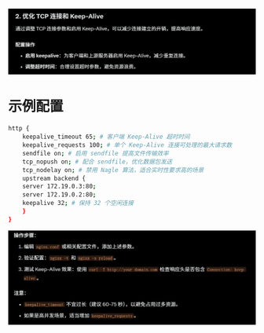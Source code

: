 ![alt text](<README_Images/2-优化 TCP 连接和 Keep-Alive/image.png>)

# 示例配置
```sh
http {
    keepalive_timeout 65; # 客户端 Keep-Alive 超时时间
    keepalive_requests 100; # 单个 Keep-Alive 连接可处理的最大请求数
    sendfile on; # 启用 sendfile 提高文件传输效率
    tcp_nopush on; # 配合 sendfile，优化数据包发送
    tcp_nodelay on; # 禁用 Nagle 算法，适合实时性要求高的场景
    upstream backend {
    server 172.19.0.3:80;
    server 172.19.0.2:80;
    keepalive 32; # 保持 32 个空闲连接
    }
}
```


![alt text](<README_Images/2-优化 TCP 连接和 Keep-Alive/image-1.png>)
